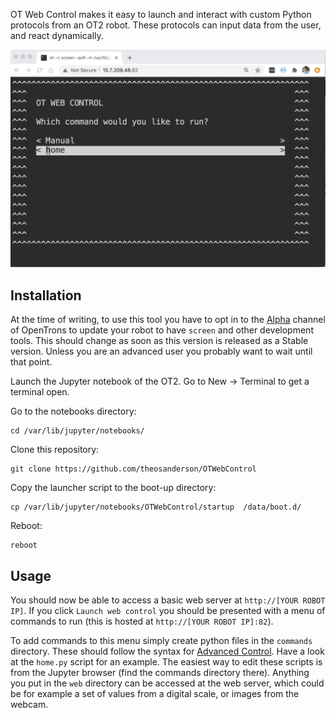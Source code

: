 OT Web Control makes it easy to launch and interact with custom Python protocols from an OT2 robot. These protocols can input data from the user, and react dynamically.

<img src="otweb.png">

## Installation


At the time of writing, to use this tool you have to opt in to the [Alpha](https://support.opentrons.com/en/articles/3854833-opentrons-beta-software-releases) channel of OpenTrons to update your robot to have `screen` and other development tools. This should change as soon as this version is released as a Stable version. Unless you are an advanced user you probably want to wait until that point.

Launch the Jupyter notebook of the OT2. Go to New -> Terminal to get a terminal open.

Go to the notebooks directory:
```
cd /var/lib/jupyter/notebooks/
```

Clone this repository:
```
git clone https://github.com/theosanderson/OTWebControl
```

Copy the launcher script to the boot-up directory:
```
cp /var/lib/jupyter/notebooks/OTWebControl/startup  /data/boot.d/
```

Reboot:
```
reboot
```

## Usage

You should now be able to access a basic web server at `http://[YOUR ROBOT IP]`. If you click `Launch web control` you should be presented with a menu of commands to run (this is hosted at `http://[YOUR ROBOT IP]:82`).

To add commands to this menu simply create python files in the `commands` directory. These should follow the syntax for [Advanced Control](https://docs.opentrons.com/v2/new_advanced_running.html). Have a look at the `home.py` script for an example. The easiest way to edit these scripts is from the Jupyter browser (find the commands directory there). Anything you put in the `web` directory can be accessed at the web server, which could be for example a set of values from a digital scale, or images from the webcam.



